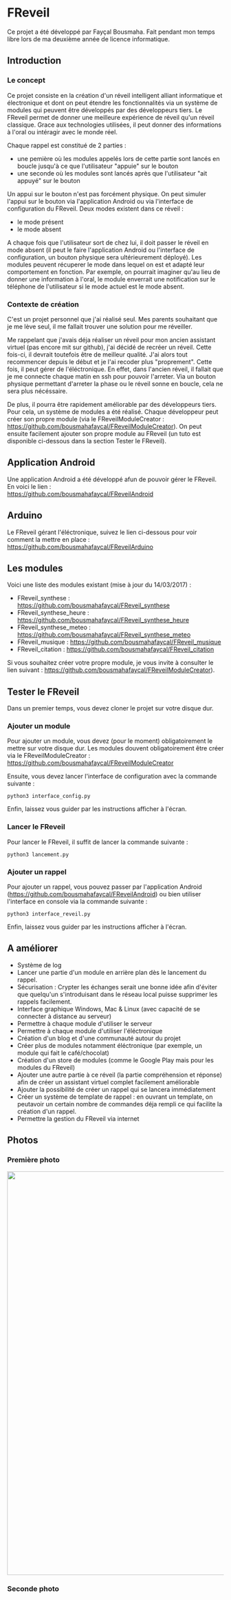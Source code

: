 # FReveil
Ce projet a été développé par Fayçal Bousmaha. Fait pendant mon temps libre lors de ma deuxième année de licence informatique.


## Introduction
### Le concept
Ce projet consiste en la création d'un réveil intelligent alliant informatique et électronique et dont on peut étendre les fonctionnalités via un système de modules 
qui peuvent être développés par des développeurs tiers. 
Le FReveil permet de donner une meilleure expérience de réveil qu'un réveil classique. 
Grace aux technologies utilisées, il peut donner des informations à l'oral ou intéragir avec le monde réel.


Chaque rappel est constitué de 2 parties :
- une pemière où les modules appelés lors de cette partie sont lancés en boucle jusqu'à ce que l'utilisateur "appuie" sur le bouton
- une seconde où les modules sont lancés après que l'utilisateur "ait appuyé" sur le bouton


Un appui sur le bouton n'est pas forcément physique. On peut simuler l'appui sur le bouton via l'application Android ou via l'interface
de configuration du FReveil. Deux modes existent dans ce réveil : 
- le mode présent
- le mode absent


A chaque fois que l'utilisateur sort de chez lui, il doit passer le réveil en mode absent (il peut le faire l'application Android ou 
l'interface de configuration, un bouton physique sera ultérieurement déployé). Les modules peuvent récuperer le mode dans lequel on est 
et adapté leur comportement en fonction. Par exemple, on pourrait imaginer qu'au lieu de donner une information à l'oral, le module
enverrait une notification sur le téléphone de l'utilisateur si le mode actuel est le mode absent.

### Contexte de création
C'est un projet personnel que j'ai réalisé seul. 
Mes parents souhaitant que je me lève seul, il me fallait trouver une solution pour me réveiller.


Me rappelant que j'avais déja réaliser un réveil pour mon ancien assistant virtuel (pas encore mit sur github), j'ai décidé de recréer un réveil. Cette fois-ci, il devrait toutefois être de meilleur qualité. 
J'ai alors tout recommencer depuis le début et je l'ai recoder plus "proprement". 
Cette fois, il peut gérer de l'éléctronique. 
En effet, dans l'ancien réveil, il fallait que je me connecte chaque matin en ssh pour pouvoir l'arreter. 
Via un bouton physique permettant d'arreter la phase ou le réveil sonne en boucle, cela ne sera plus nécéssaire. 


De plus, il pourra être rapidement améliorable par des développeurs tiers. 
Pour cela, un système de modules a été réalisé. 
Chaque développeur peut créer son propre module (via le FReveilModuleCreator : <https://github.com/bousmahafaycal/FReveilModuleCreator>). 
On peut ensuite facilement ajouter son propre module au FReveil (un tuto est disponible ci-dessous dans la section Tester le FReveil).


## Application Android
Une application Android a été développé afun de pouvoir gérer le FReveil. En voici le lien :  
<https://github.com/bousmahafaycal/FReveilAndroid>

## Arduino
Le FReveil gérant l'éléctronique, suivez le lien ci-dessous pour voir comment la mettre en place :  
<https://github.com/bousmahafaycal/FReveilArduino>

## Les modules
Voici une liste des modules existant (mise à jour du 14/03/2017) :
- FReveil_synthese : <https://github.com/bousmahafaycal/FReveil_synthese>
- FReveil_synthese_heure : <https://github.com/bousmahafaycal/FReveil_synthese_heure>
- FReveil_synthese_meteo : <https://github.com/bousmahafaycal/FReveil_synthese_meteo>
- FReveil_musique : <https://github.com/bousmahafaycal/FReveil_musique>
- FReveil_citation : <https://github.com/bousmahafaycal/FReveil_citation> 


Si vous souhaitez créer votre propre module, je vous invite à consulter le lien suivant : 
<https://github.com/bousmahafaycal/FReveilModuleCreator>).

## Tester le FReveil
Dans un premier temps, vous devez cloner le projet sur votre disque dur.

### Ajouter un module
Pour ajouter un module, vous devez (pour le moment) obligatoirement le mettre sur votre disque dur.
Les modules douvent obligatoirement être créer via le FReveilModuleCreator :   
<https://github.com/bousmahafaycal/FReveilModuleCreator>  


Ensuite, vous devez lancer l'interface de configuration avec la commande suivante :  


`
python3 interface_config.py
`


Enfin, laissez vous guider par les instructions afficher à l'écran.

### Lancer le FReveil
Pour lancer le FReveil, il suffit de lancer la commande suivante : 


`
python3 lancement.py
`

### Ajouter un rappel
Pour ajouter un rappel, vous pouvez passer par l'application Android (<https://github.com/bousmahafaycal/FReveilAndroid>) ou bien utiliser l'interface en console via la commande suivante : 


`
python3 interface_reveil.py
`

Enfin, laissez vous guider par les instructions afficher à l'écran.


## A améliorer
- Système de log
- Lancer une partie d'un module en arrière plan dès le lancement du rappel.
- Sécurisation : Crypter les échanges serait une bonne idée afin d'éviter que quelqu'un s'introduisant dans le réseau local puisse
supprimer les rappels facilement.
- Interface graphique Windows, Mac & Linux (avec capacité de se connecter à distance au serveur)
- Permettre à chaque module d'utiliser le serveur
- Permettre à chaque module d'utiliser l'éléctronique
- Création d'un blog et d'une communauté autour du projet
- Créer plus de modules notamment éléctronique (par exemple, un module qui fait le café/chocolat)
- Création d'un store de modules (comme le Google Play mais pour les modules du FReveil)
- Ajouter une autre partie à ce réveil (la partie compréhension et réponse) afin de créer un assistant virtuel complet facilement améliorable
- Ajouter la possibilité de créer un rappel qui se lancera immédiatement
- Créer un système de template de rappel : en ouvrant un template, on peutavoir un certain nombre de commandes 
déja rempli ce qui facilite la création d'un  rappel.
- Permettre la gestion du FReveil via internet




## Photos
### Première photo
<img src="http://i.imgur.com/URYKMHN.png"  width="938"></img>
### Seconde photo
